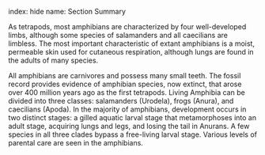 index: hide
name: Section Summary

As tetrapods, most amphibians are characterized by four well-developed limbs, although some species of salamanders and all caecilians are limbless. The most important characteristic of extant amphibians is a moist, permeable skin used for cutaneous respiration, although lungs are found in the adults of many species.

All amphibians are carnivores and possess many small teeth. The fossil record provides evidence of amphibian species, now extinct, that arose over 400 million years ago as the first tetrapods. Living Amphibia can be divided into three classes: salamanders (Urodela), frogs (Anura), and caecilians (Apoda). In the majority of amphibians, development occurs in two distinct stages: a gilled aquatic larval stage that metamorphoses into an adult stage, acquiring lungs and legs, and losing the tail in Anurans. A few species in all three clades bypass a free-living larval stage. Various levels of parental care are seen in the amphibians.
